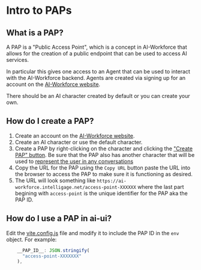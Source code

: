 # Intro to PAPs

## What is a PAP?
A PAP is a "Public Access Point", which is a concept in AI-Workforce that allows for the creation of a public endpoint that can be used to access AI services.

In particular this gives one access to an Agent that can be used to interact with the AI-Workforce backend. Agents are created via signing up for an account on the [AI-Workforce website](https://ai-workforce.intelligage.net/).

There should be an AI character created by default or you can create your own.

## How do I create a PAP?

1. Create an account on the [AI-Workforce website](https://ai-workforce.intelligage.net/).
2. Create an AI character or use the default character.
3. Create a PAP by right-clicking on the character and clicking the ["Create PAP" button](./assets/create-pap.png). Be sure that the PAP also has another character that will be used to [represent the user in any conversations](./assets/add-user-to-pap.png)
4. Copy the URL for the PAP using the `Copy URL` button paste the URL into the browser to access the PAP to make sure it is functioning as desired.
5. The URL will look something like `https://ai-workforce.intelligage.net/access-point-XXXXXX`  where the last part begining with `access-point` is the unique identifier for the PAP aka the PAP ID.

## How do I use a PAP in ai-ui?

Edit the [vite.config.js](../vite.config.ts) file and modify it to include the PAP ID in the `env` object. For example:

```typescript
    __PAP_ID__: JSON.stringify(
      "access-point-XXXXXXX"
    ),
```